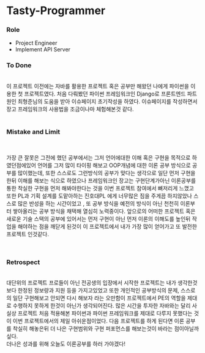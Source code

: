 # Tasty-Programmer
### Role
- Project Engineer	
- Implement API Server

### To Done  
<br />
이 프로젝트 이전에는 자바를 활용한 프로젝트 혹은 공부만 해왔던 나에게 파이썬을 이용한 첫 프로젝트였다.
처음 다뤄봤던 파이썬 프레임워크인 Django로 프론트엔드 파트원인 최형준님의 도움을 받아 이슈페이지 초기작성을 하였다.
이슈페이지를 작성하면서 장고 프레임워크의 사용법을 조금이나마 체험해본것 같다.
<br />



<br />

### Mistake and Limit
<br />

가장 큰 잘못은 그전에 했던 공부에서는 그저 언어에대한 이해 혹은 구현을 목적으로 하였던점에있어 언어를 그저 많이 타이핑 해보고 OOP개념에 대한 이론 공부 방식으로 공부를 많이했는데,
또한 스스로도 그런방식의 공부가 맞다는 생각으로 일단 먼저 구현을 한뒤 이해를 해보는 식으로 하였으나 프레임워크인 장고는 구현단계가아닌 이론공부를 통한 착실한 구현을 먼저 
해봐야한다는 것을 이번 프로젝트 참여에서 뼈저리게 느꼈고 또한 PL과 기획 설계를 도맡아하는 진호대PL 에게 너무많은 짐을 주게끔 하지않았나 스스로 많은 반성을 하는 시간이었고 , 또
공부 방식을 예전의 방식이 아닌 천천히 이론부터 쌓아올리는 공부 방식을 채택해 열심히 노력중이다. 
앞으로의 어떠한 프로젝트 혹은 새로운 기술 스택의 공부에 있어서는 먼저 구현이 아닌 먼저 이론의 이해도를 높인뒤 작업을 해야하는 점을 깨닫게 된것이 이 프로젝트에서 내가 가장 많이 
얻어가고 또 발전한 프로젝트 인것같다.

<br />

### Retrospect
<br />
대단위의 프로젝트 프로들이 아닌 전공생의 입장에서 시작한 프로젝트는 내가 생각한것보다 한정된 정보량과 지원 등을 가지고있었고 또한 개인적인 공부방식의 문제,
스스로의 일단 구현해보고 안되면 다시 해보자 라는 오만함이 프로젝트에서 PE의 역할을 제대로 수행하지 못하게 한것이 아닌가 생각되어진다.
많은 시간을 투자한 자바와는 달리 사실상 프로젝트 처음 적용해본 파이썬과 파이썬 프레임워크를 제대로 다루지 못했다는 것이 이번 프로젝트에서의 제일 아쉬운점이었다.
다음 프로젝트를 하게 된다면 이론 공부를 착실히 해놓은뒤 더 나은 구현범위와 구현 퍼포먼스를 해보는것이 바라는 점이아닐까 싶다.

<br />
더나은 성과를 위해 오늘도 이론공부를 하러 가야겠다!
